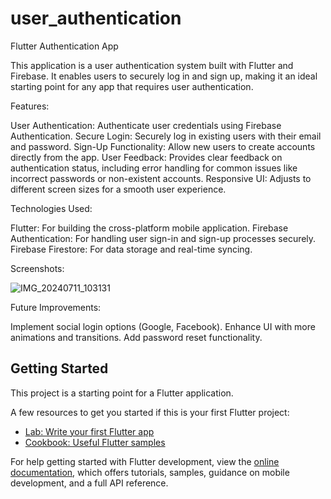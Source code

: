 # user_authentication

Flutter Authentication App

This application is a user authentication system built with Flutter and Firebase. It enables users to securely log in and sign up, making it an ideal starting point for any app that requires user authentication.

Features:

User Authentication: Authenticate user credentials using Firebase Authentication.
Secure Login: Securely log in existing users with their email and password.
Sign-Up Functionality: Allow new users to create accounts directly from the app.
User Feedback: Provides clear feedback on authentication status, including error handling for common issues like incorrect passwords or non-existent accounts.
Responsive UI: Adjusts to different screen sizes for a smooth user experience.

Technologies Used:

Flutter: For building the cross-platform mobile application.
Firebase Authentication: For handling user sign-in and sign-up processes securely.
Firebase Firestore: For data storage and real-time syncing.

Screenshots:

![IMG_20240711_103131](https://github.com/mrabdulla3/User-Authentication-App/assets/129673628/71abe546-9bbc-40a6-aac7-11d538af798c)


Future Improvements:

Implement social login options (Google, Facebook).
Enhance UI with more animations and transitions.
Add password reset functionality.

## Getting Started

This project is a starting point for a Flutter application.

A few resources to get you started if this is your first Flutter project:

- [Lab: Write your first Flutter app](https://docs.flutter.dev/get-started/codelab)
- [Cookbook: Useful Flutter samples](https://docs.flutter.dev/cookbook)

For help getting started with Flutter development, view the
[online documentation](https://docs.flutter.dev/), which offers tutorials,
samples, guidance on mobile development, and a full API reference.
